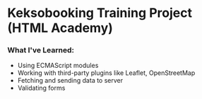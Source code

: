 # Keksobooking Training Project (HTML Academy)

### What I've Learned:

* Using ECMAScript modules
* Working with third-party plugins like Leaflet, OpenStreetMap
* Fetching and sending data to server
* Validating forms
